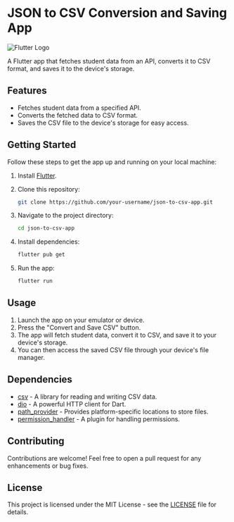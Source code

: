 # JSON to CSV Conversion and Saving App

![Flutter Logo](https://flutter.dev/images/flutter-logo-sharing.png)

A Flutter app that fetches student data from an API, converts it to CSV format, and saves it to the device's storage.

## Features

- Fetches student data from a specified API.
- Converts the fetched data to CSV format.
- Saves the CSV file to the device's storage for easy access.

## Getting Started

Follow these steps to get the app up and running on your local machine:

1. Install [Flutter](https://flutter.dev/docs/get-started/install).
2. Clone this repository:

   ```bash
   git clone https://github.com/your-username/json-to-csv-app.git
   ```

3. Navigate to the project directory:

   ```bash
   cd json-to-csv-app
   ```

4. Install dependencies:

   ```bash
   flutter pub get
   ```

5. Run the app:

   ```bash
   flutter run
   ```

## Usage

1. Launch the app on your emulator or device.
2. Press the "Convert and Save CSV" button.
3. The app will fetch student data, convert it to CSV, and save it to your device's storage.
4. You can then access the saved CSV file through your device's file manager.

## Dependencies

- [csv](https://pub.dev/packages/csv) - A library for reading and writing CSV data.
- [dio](https://pub.dev/packages/dio) - A powerful HTTP client for Dart.
- [path_provider](https://pub.dev/packages/path_provider) - Provides platform-specific locations to store files.
- [permission_handler](https://pub.dev/packages/permission_handler) - A plugin for handling permissions.

## Contributing

Contributions are welcome! Feel free to open a pull request for any enhancements or bug fixes.

## License

This project is licensed under the MIT License - see the [LICENSE](LICENSE) file for details.
